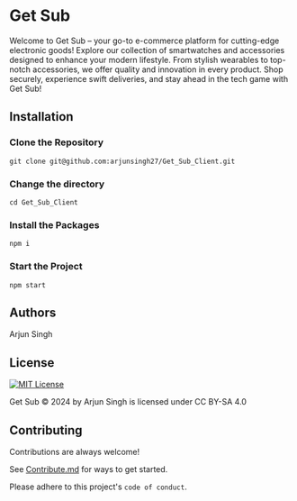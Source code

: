 
# Get Sub

Welcome to Get Sub – your go-to e-commerce platform for cutting-edge electronic goods! Explore our collection of smartwatches and accessories designed to enhance your modern lifestyle. From stylish wearables to top-notch accessories, we offer quality and innovation in every product. Shop securely, experience swift deliveries, and stay ahead in the tech game with Get Sub!


## Installation
### Clone the Repository
```
git clone git@github.com:arjunsingh27/Get_Sub_Client.git
```
### Change the directory  
```
cd Get_Sub_Client
```
### Install the Packages 
```
npm i
```
### Start the Project 
```
npm start
```

## Authors
Arjun Singh 

## License

 
[![MIT License](https://img.shields.io/badge/License-MIT-green.svg)](https://github.com/arjunsingh27/Get_Sub_Client/blob/main/LICENSE)
 
Get Sub © 2024 by Arjun Singh is licensed under CC BY-SA 4.0 

## Contributing

Contributions are always welcome!

See [Contribute.md](https://github.com/arjunsingh27/Get_Sub_Client) for ways to get started.

Please adhere to this project's `code of conduct`.

